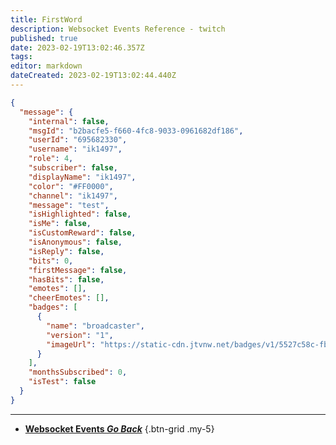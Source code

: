 ```yaml
---
title: FirstWord
description: Websocket Events Reference - twitch
published: true
date: 2023-02-19T13:02:46.357Z
tags: 
editor: markdown
dateCreated: 2023-02-19T13:02:44.440Z
---
```


```json
{
  "message": {
    "internal": false,
    "msgId": "b2bacfe5-f660-4fc8-9033-0961682df186",
    "userId": "695682330",
    "username": "ik1497",
    "role": 4,
    "subscriber": false,
    "displayName": "ik1497",
    "color": "#FF0000",
    "channel": "ik1497",
    "message": "test",
    "isHighlighted": false,
    "isMe": false,
    "isCustomReward": false,
    "isAnonymous": false,
    "isReply": false,
    "bits": 0,
    "firstMessage": false,
    "hasBits": false,
    "emotes": [],
    "cheerEmotes": [],
    "badges": [
      {
        "name": "broadcaster",
        "version": "1",
        "imageUrl": "https://static-cdn.jtvnw.net/badges/v1/5527c58c-fb7d-422d-b71b-f309dcb85cc1/3"
      }
    ],
    "monthsSubscribed": 0,
    "isTest": false
  }
}
```

---

- [<i class="mdi mdi-chevron-left"></i>**Websocket Events *Go Back***](/Servers-Clients/WebSocket-Server/Events)
{.btn-grid .my-5}